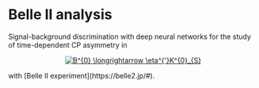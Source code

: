 # Belle II analysis
Signal-background discrimination with deep neural networks for the study of time-dependent CP asymmetry in 
<p align="center">
 <a href="https://www.codecogs.com/eqnedit.php?latex=B^{0}&space;\longrightarrow&space;\eta^{'}K^{0}_{S}" target="_blank"><img src="https://latex.codecogs.com/gif.latex?B^{0}&space;\longrightarrow&space;\eta^{'}K^{0}_{S}" title="B^{0} \longrightarrow \eta^{'}K^{0}_{S}" /></a>
</p>
with [Belle II experiment](https://belle2.jp/#).
